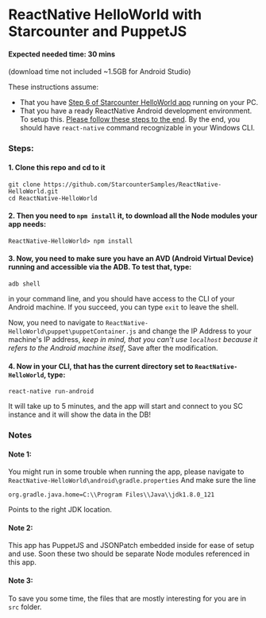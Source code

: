 # ReactNative HelloWorld with Starcounter and PuppetJS

#### Expected needed time: 30 mins 
(download time not included ~1.5GB for Android Studio)

These instructions assume:
* That you have [Step 6 of Starcounter HelloWorld app](https://starcounter.io/hello-world/cancel-delete-hello-world-part-6) running on your PC.
* That you have a ready ReactNative Android development environment. To setup this. [Please follow these steps to the end](https://facebook.github.io/react-native/docs/getting-started.html). By the end, you should have `react-native` command recognizable in your Windows CLI.

### Steps:
#### 1. Clone this repo and cd to it
```
git clone https://github.com/StarcounterSamples/ReactNative-HelloWorld.git
cd ReactNative-HelloWorld
```
#### 2. Then you need to `npm install` it, to download all the Node modules your app needs:
```
ReactNative-HelloWorld> npm install
```
#### 3. Now,  you need to make sure you have an AVD (Android Virtual Device) running and accessible via the ADB. To test that, type:
```
adb shell
```
in your command line, and you should have access to the CLI of your Android machine. If you succeed, you can type `exit` to leave the shell.

Now, you need to navigate to `ReactNative-HelloWorld\puppet\puppetContainer.js` and change the IP Address to your machine's IP address, *keep in mind, that you can't use `localhost` because it refers to the Android machine itself*, Save after the modification.

#### 4. Now in your CLI, that has the current directory set to `ReactNative-HelloWorld`, type:
```
react-native run-android
```
It will take up to 5 minutes, and the app will start and connect to you SC instance and it will show the data in the DB!

### Notes
#### Note 1:

You might run in some trouble when running the app, please navigate to `ReactNative-HelloWorld\android\gradle.properties`
And make sure the line
```
org.gradle.java.home=C:\\Program Files\\Java\\jdk1.8.0_121
```
Points to the right JDK location.

#### Note 2:
This app has PuppetJS and JSONPatch embedded inside for ease of setup and use. Soon these two should be separate Node modules referenced in this app.

#### Note 3:
To save you some time, the files that are mostly interesting for you are in `src` folder.